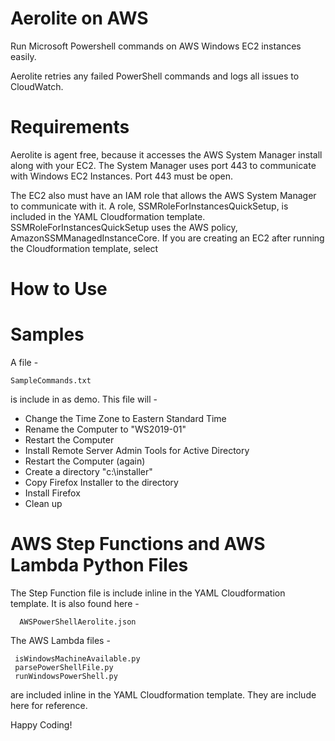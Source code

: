 # Aerolite on AWS

Run Microsoft Powershell commands on AWS Windows EC2 instances easily. 

Aerolite retries any failed PowerShell commands and logs all issues to CloudWatch.

# Requirements

Aerolite is agent free, because it accesses the AWS System Manager install along with your EC2. The System Manager uses port 443 to communicate with Windows EC2 Instances. Port 443 must be open. 

The EC2 also must have an IAM role that allows the AWS System Manager to communicate with it. A role, SSMRoleForInstancesQuickSetup, is included in the YAML Cloudformation template. SSMRoleForInstancesQuickSetup uses the AWS policy, AmazonSSMManagedInstanceCore. If you are creating an EC2 after running the Cloudformation template, select 



# How to Use

# Samples

A file -
```
SampleCommands.txt
```

is include in as demo. This file will - 

- Change the Time Zone to Eastern Standard Time
- Rename the Computer to "WS2019-01"
- Restart the Computer
- Install Remote Server Admin Tools for Active Directory
- Restart the Computer (again)
- Create a directory "c:\installer"
- Copy Firefox Installer to the directory
- Install Firefox
- Clean up

# AWS Step Functions and AWS Lambda Python Files

The Step Function file is include inline in the YAML Cloudformation template. It is also found here -

```
  AWSPowerShellAerolite.json
```

The AWS Lambda files -

```   
 isWindowsMachineAvailable.py
 parsePowerShellFile.py
 runWindowsPowerShell.py
```
  
are included inline in the YAML Cloudformation template. They are include here for reference.


Happy Coding!
  
